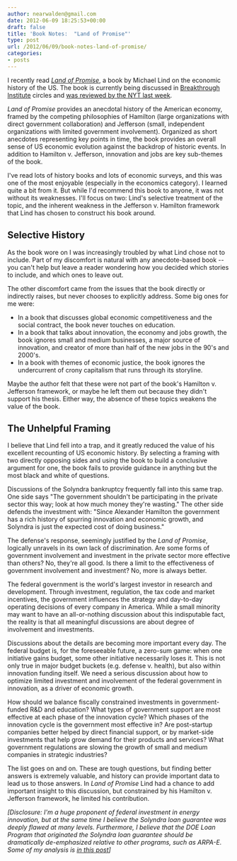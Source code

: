 ```yaml
---
author: nearwalden@gmail.com
date: 2012-06-09 18:25:53+00:00
draft: false
title: 'Book Notes:  "Land of Promise"'
type: post
url: /2012/06/09/book-notes-land-of-promise/
categories:
- posts
---
```


I recently read [_Land of Promise_](http://www.amazon.com/Land-Promise-Economic-History-United/dp/0061834807), a book by Michael Lind on the economic history of the US. The book is currently being discussed in [Breakthrough Institute](http://www.thebreakthrough.org) circles and [was reviewed by the NYT last week](http://www.nytimes.com/2012/05/27/books/review/land-of-promise-by-michael-lind.html?_r=1&adxnnl=1&pagewanted=all&adxnnlx=1338655159-0cbAEOfRW8m8AQNnTS9vSQ).





_Land of Promise_ provides an anecdotal history of the American economy, framed by the competing philosophies of Hamilton (large organizations with direct government collaboration) and Jefferson (small, independent organizations with limited government involvement). Organized as short anecdotes representing key points in time, the book provides an overall sense of US economic evolution against the backdrop of historic events. In addition to Hamilton v. Jefferson, innovation and jobs are key sub-themes of the book.





I've read lots of history books and lots of economic surveys, and this was one of the most enjoyable (especially in the economics category). I learned quite a bit from it. But while I'd recommend this book to anyone, it was not without its weaknesses. I'll focus on two: Lind's selective treatment of the topic, and the inherent weakness in the Jefferson v. Hamilton framework that Lind has chosen to construct his book around.





## Selective History





As the book wore on I was increasingly troubled by what Lind chose not to include. Part of my discomfort is natural with any anecdote-based book -- you can't help but leave a reader wondering how you decided which stories to include, and which ones to leave out.





The other discomfort came from the issues that the book directly or indirectly raises, but never chooses to explicitly address. Some big ones for me were:






  * In a book that discusses global economic competitiveness and the social contract, the book never touches on education.
  * In a book that talks about innovation, the economy and jobs growth, the book ignores small and medium businesses, a major source of innovation, and creator of more than half of the new jobs in the 90's and 2000's.
  * In a book with themes of economic justice, the book ignores the undercurrent of crony capitalism that runs through its storyline.




Maybe the author felt that these were not part of the book's Hamilton v. Jefferson framework, or maybe he left them out because they didn't support his thesis. Either way, the absence of these topics weakens the value of the book.





## The Unhelpful Framing





I believe that Lind fell into a trap, and it greatly reduced the value of his excellent recounting of US economic history. By selecting a framing with two directly opposing sides and using the book to build a conclusive argument for one, the book fails to provide guidance in anything but the most black and white of questions.





Discussions of the Solyndra bankruptcy frequently fall into this same trap. One side says "The government shouldn't be participating in the private sector this way; look at how much money they're wasting." The other side defends the investment with: "Since Alexander Hamilton the government has a rich history of spurring innovation and economic growth, and Solyndra is just the expected cost of doing business."





The defense's response, seemingly justified by the _Land of Promise_, logically unravels in its own lack of discrimination. Are some forms of government involvement and investment in the private sector more effective than others? No, they're all good. Is there a limit to the effectiveness of government involvement and investment? No, more is always better.





The federal government is the world's largest investor in research and development. Through investment, regulation, the tax code and market incentives, the government influences the strategy and day-to-day operating decisions of every company in America. While a small minority may want to have an all-or-nothing discussion about this indisputable fact, the reality is that all meaningful discussions are about degree of involvement and investments.





Discussions about the details are becoming more important every day. The federal budget is, for the foreseeable future, a zero-sum game: when one initiative gains budget, some other initiative necessarily loses it. This is not only true in major budget buckets (e.g. defense v. health), but also within innovation funding itself. We need a serious discussion about how to optimize limited investment and involvement of the federal government in innovation, as a driver of economic growth.





How should we balance fiscally constrained investments in government-funded R&D and education? What types of government support are most effective at each phase of the innovation cycle? Which phases of the innovation cycle is the government most effective in? Are post-startup companies better helped by direct financial support, or by market-side investments that help grow demand for their products and services? What government regulations are slowing the growth of small and medium companies in strategic industries?





The list goes on and on. These are tough questions, but finding better answers is extremely valuable, and history can provide important data to lead us to those answers. In _Land of Promise_ Lind had a chance to add important insight to this discussion, but constrained by his Hamilton v. Jefferson framework, he limited his contribution.





_[Disclosure: I'm a huge proponent of federal investment in energy innovation, but at the same time I believe the Solyndra loan guarantee was deeply flawed at many levels. Furthermore, I believe that the DOE Loan Program that originated the Solyndra loan guarantee should be dramatically de-emphasized relative to other programs, such as ARPA-E. Some of my analysis is [in this post](http://nearwalden.com/blog/2012/01/paper-analyzing-the-doe-loan-program/)]_



